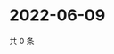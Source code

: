 # 2022-06-09

共 0 条

<!-- BEGIN WEIBO -->
<!-- 最后更新时间 Thu Jun 09 2022 23:16:09 GMT+0800 (China Standard Time) -->

<!-- END WEIBO -->
